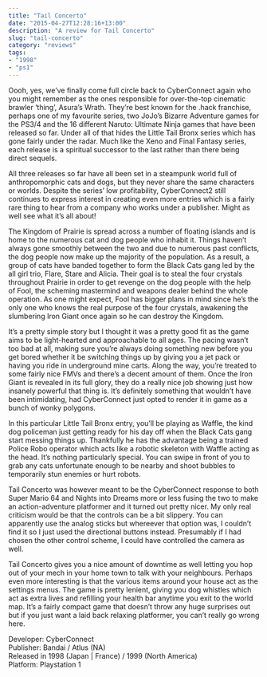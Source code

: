 ```yaml
---
title: "Tail Concerto"
date: "2015-04-27T12:28:16+13:00"
description: "A review for Tail Concerto"
slug: "tail-concerto"
category: "reviews"
tags:
- "1998"
- "ps1"
---
```


Oooh, yes, we’ve finally come full circle back to CyberConnect again who you might remember as the ones responsible for over-the-top cinematic brawler ‘thing’, Asura’s Wrath. They’re best known for the .hack franchise, perhaps one of my favourite series, two JoJo’s Bizarre Adventure games for the PS3/4 and the 16 different Naruto: Ultimate Ninja games that have been released so far. Under all of that hides the Little Tail Bronx series which has gone fairly under the radar. Much like the Xeno and Final Fantasy series, each release is a spiritual successor to the last rather than there being direct sequels.

All three releases so far have all been set in a steampunk world full of anthropomorphic cats and dogs, but they never share the same characters or worlds. Despite the series’ low profitability, CyberConnect2 still continues to express interest in creating even more entries which is a fairly rare thing to hear from a company who works under a publisher. Might as well see what it’s all about!

The Kingdom of Prairie is spread across a number of floating islands and is home to the numerous cat and dog people who inhabit it. Things haven’t always gone smoothly between the two and due to numerous past conflicts, the dog people now make up the majority of the population. As a result, a group of cats have banded together to form the Black Cats gang led by the all girl trio, Flare, Stare and Alicia. Their goal is to steal the four crystals throughout Prairie in order to get revenge on the dog people with the help of Fool, the scheming mastermind and weapons dealer behind the whole operation. As one might expect, Fool has bigger plans in mind since he’s the only one who knows the real purpose of the four crystals, awakening the slumbering Iron Giant once again so he can destroy the Kingdom.

It’s a pretty simple story but I thought it was a pretty good fit as the game aims to be light-hearted and approachable to all ages. The pacing wasn’t too bad at all, making sure you’re always doing something new before you get bored whether it be switching things up by giving you a jet pack or having you ride in underground mine carts. Along the way, you’re treated to some fairly nice FMVs and there’s a decent amount of them. Once the Iron Giant is revealed in its full glory, they do a really nice job showing just how insanely powerful that thing is. It’s definitely something that wouldn’t have been intimidating, had CyberConnect just opted to render it in game as a bunch of wonky polygons.

In this particular Little Tail Bronx entry, you’ll be playing as Waffle, the kind dog policeman just getting ready for his day off when the Black Cats gang start messing things up. Thankfully he has the advantage being a trained Police Robo operator which acts like a robotic skeleton with Waffle acting as the head. It’s nothing particularly special. You can swipe in front of you to grab any cats unfortunate enough to be nearby and shoot bubbles to temporarily stun enemies or hurt robots.

Tail Concerto was however meant to be the CyberConnect response to both Super Mario 64 and Nights into Dreams more or less fusing the two to make an action-adventure platformer and it turned out pretty nicer. My only real criticism would be that the controls can be a bit slippery. You can apparently use the analog sticks but whereever that option was, I couldn’t find it so I just used the directional buttons instead. Presumably if I had chosen the other control scheme, I could have controlled the camera as well.

Tail Concerto gives you a nice amount of downtime as well letting you hop out of your mech in your home town to talk with your neighbours. Perhaps even more interesting is that the various items around your house act as the settings menus. The game is pretty lenient, giving you dog whistles which act as extra lives and refilling your health bar anytime you exit to the world map. It’s a fairly compact game that doesn’t throw any huge surprises out but if you just want a laid back relaxing platformer, you can’t really go wrong here.

Developer: CyberConnect \
Publisher: Bandai / Atlus (NA) \
Released in 1998 (Japan | France) / 1999 (North America) \
Platform: Playstation 1